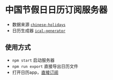 # 中国节假日日历订阅服务器

- 数据来源 [`chinese-holidays`](https://github.com/bastengao/chinese-holidays-node#readme)
- 日历生成器 [`ical-generator`](https://github.com/sebbo2002/ical-generator)

## 使用方式
- `npm start` 启动服务器
- `npm run export` 直接导出日历文件
- 打开日历app，[直接订阅](webcal://p68-caldav.icloud.com/published/2/NDc4NTY0NjA2NDc4NTY0NguJGfaq9WqqatIr2j0BnLbHMAUcw102tCxmpvkEoWao9eXVL8P4DFGPpmXs5RoJW19d-Rh566RMeSFmMngxxV4)
